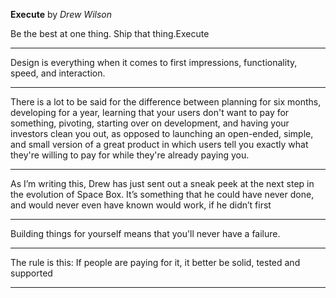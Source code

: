 **Execute** by *Drew Wilson*

Be the best at one thing. Ship that thing.Execute

---

Design is everything when it comes to first impressions, functionality, speed, and interaction.

---

There is a lot to be said for the difference between planning for six months, developing for a year, learning that your users don't want to pay for something, pivoting, starting over on development, and having your investors clean you out, as opposed to launching an open-ended, simple, and small version of a great product in which users tell you exactly what they're willing to pay for while they're already paying you.

---

As I’m writing this, Drew has just sent out a sneak peek at the next step in the evolution of Space Box. It’s something that he could have never done, and would never even have known would work, if he didn’t first 

---

Building things for yourself means that you'll never have a failure.

---

The rule is this: If people are paying for it, it better be solid, tested and supported

---

